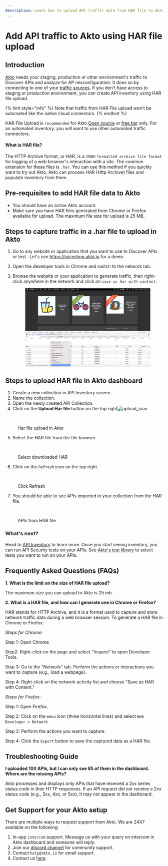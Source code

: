 ```yaml
---
description: Learn how to uplaod API traffic data from HAR file to Akto
---
```


# Add API traffic to Akto using HAR file upload

## Introduction

[Akto](https://www.akto.io/) needs your staging, production or other environment's traffic to Discover APIs and analyze for AP misconfiguration. It does so by connecting to one of your [traffic sources](./). If you don't have access to staging or production environment, you can create API inventory using HAR file upload.&#x20;

{% hint style="info" %}
Note that traffic from HAR File upload won't be automated like the native cloud connectors.
{% endhint %}

HAR File Upload is `recommended` for Akto [Open source](https://github.com/akto-api-security/akto) or [free tier](https://www.akto.io/pricing) only. For an automated inventory, you will want to use other automated traffic connectors.

#### What is HAR file?

The HTTP Archive format, or HAR, is a `JSON-formatted archive file format` for logging of a web browser's interaction with a site. The common extension for these files is `.har`. You can use this method if you quickly want to try out Akto. Akto can process HAR (Http Archive) files and populate inventory from them.

## Pre-requisites to add HAR file data to Akto

* You should have an active Akto account.
* Make sure you have HAR files generated from Chrome or Firefox available for upload. The maximum file size for upload is 25 MB.

## Steps to capture traffic in a .har file to upload in Akto

1. Go to any website or application that you want to use to Discover APIs or test . Let's use https://juiceshop.akto.io for a demo.
2. Open the developer tools in Chrome and switch to the network tab.
3.  Browse the website or your application to generate traffic, then right-click anywhere in the network and click on `save as har with content.`

    <figure><img src="../../../.gitbook/assets/juiceshop.png" alt=""><figcaption></figcaption></figure>

## Steps to upload HAR file in Akto dashboard

1. Create a new collection in API Inventory screen.
2. Name the collection.
3. Open the newly created API Collection.
4. Click on the **Upload Har file** button on the top right![upload\_icon](https://user-images.githubusercontent.com/91221068/230879293-c4042fe0-5cc2-4072-ac1b-765905255579.png)&#x20;

<figure><img src="https://user-images.githubusercontent.com/91221068/230879325-93d93bf8-715a-4ea0-a8a7-207a554c5f6e.png" alt=""><figcaption><p>Har file upload in Akto</p></figcaption></figure>

5. Select the HAR file from the file browser.&#x20;

<figure><img src="https://user-images.githubusercontent.com/91221068/230879518-4d92d2f3-ab17-40d1-9db7-445087792cc8.png" alt=""><figcaption><p>Select downloaded HAR</p></figcaption></figure>

6. Click on the `Refresh` icon on the top right.&#x20;

<figure><img src="https://user-images.githubusercontent.com/91221068/230879588-261e9813-625b-4855-995c-4c78035a8909.png" alt=""><figcaption><p>Click Refresh</p></figcaption></figure>

7. You should be able to see APIs imported in your collection from the HAR file.&#x20;

<figure><img src="https://user-images.githubusercontent.com/91221068/230879681-9f4c849f-990d-4cec-8786-f216b0529135.png" alt=""><figcaption><p>APIs from HAR file</p></figcaption></figure>

### What's next?

Head to [API Inventory](../../../api-inventory/api-inventory/) to learn more. Once you start seeing inventory, you can run API Security tests on your APIs. See [Akto's test library](https://www.akto.io/test-library) to select tests you want to run on your APIs.&#x20;

## Frequently Asked Questions (FAQs)

**1. What is the limit on the size of HAR file upload?**

The maximum size you can upload to Akto is 25 mb.

**2. What is a HAR file, and how can I generate one in Chrome or Firefox?**

HAR stands for HTTP Archive, and it is a format used to capture and store network traffic data during a web browser session. To generate a HAR file in Chrome or Firefox:

_Steps for Chrome:_&#x20;

Step 1: Open Chrome

Step2: Right-click on the page and select "Inspect" to open Developer Tools.&#x20;

Step 3: Go to the "Network" tab. Perform the actions or interactions you want to capture (e.g., load a webpage).&#x20;

Step 4: Right-click on the network activity list and choose "Save as HAR with Content."&#x20;

_Steps for Firefox:_&#x20;

Step 1: Open Firefox.&#x20;

Step 2: Click on the `menu` icon (three horizontal lines) and select `Web Developer > Network`&#x20;

Step 3: Perform the actions you want to capture.&#x20;

Step 4: Click the `Export` button to save the captured data as a HAR file.

## Troubleshooting Guide

**I uploaded 100 APIs, but I can only see 85 of them in the dashboard. Where are the missing APIs?**&#x20;

Akto processes and displays only APIs that have received a 2xx series status code in their HTTP responses. If an API request did not receive a 2xx status code (e.g., 3xx, 4xx, or 5xx), it may not appear in the dashboard.

## Get Support for your Akto setup

There are multiple ways to request support from Akto. We are 24X7 available on the following:

1. In-app `intercom` support. Message us with your query on intercom in Akto dashboard and someone will reply.
2. Join our [discord channel](https://www.akto.io/community) for community support.
3. Contact `help@akto.io` for email support.
4. Contact us [here](https://www.akto.io/contact-us).
